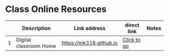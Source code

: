 # Class Online Resources

||Description|Link address|direct link|Notes|
|--|--|--|--|--|
|1| Digital classroom Home| https://mk316.github.io|[Click to go](https://mk316.github.io)
